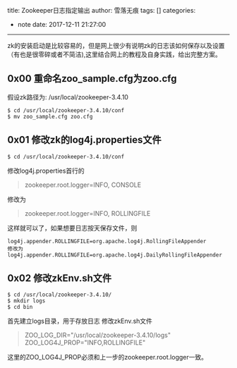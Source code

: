 title: Zookeeper日志指定输出
author: 雪落无痕
tags: []
categories:
  - note
date: 2017-12-11 21:27:00
---
zk的安装启动是比较容易的，但是网上很少有说明zk的日志该如何保存以及设置（有也是很零碎或者不简洁),这里结合网上的教程及自身实践，给出完整方案。

## 0x00 重命名zoo_sample.cfg为zoo.cfg

假设zk路径为: /usr/local/zookeeper-3.4.10

```
$ cd /usr/local/zookeeper-3.4.10/conf
$ mv zoo_sample.cfg zoo.cfg
```

## 0x01 修改zk的log4j.properties文件

`$ cd /usr/local/zookeeper-3.4.10/conf`

修改log4j.properties首行的

> zookeeper.root.logger=INFO, CONSOLE

修改为

> zookeeper.root.logger=INFO, ROLLINGFILE

这样就可以了，如果想要日志按天保存文件，则

```
log4j.appender.ROLLINGFILE=org.apache.log4j.RollingFileAppender
修改为
log4j.appender.ROLLINGFILE=org.apache.log4j.DailyRollingFileAppender
```

## 0x02 修改zkEnv.sh文件

```
$ cd /usr/local/zookeeper-3.4.10/
$ mkdir logs
$ cd bin
```

首先建立logs目录，用于存放日志
修改zkEnv.sh文件

> ZOO_LOG_DIR="/usr/local/zookeeper-3.4.10/logs"
> ZOO_LOG4J_PROP="INFO,ROLLINGFILE"

这里的ZOO_LOG4J_PROP必须和上一步的zookeeper.root.logger一致。